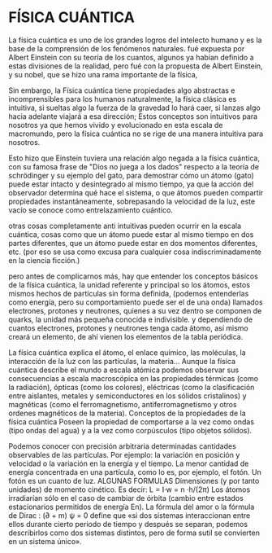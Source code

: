 # FÍSICA CUÁNTICA 

La física cuántica es uno de los grandes logros del intelecto humano y es la base de la comprensión de los fenómenos naturales. fué expuesta por Albert Einstein con su teoría de los cuantos, algunos ya habían definido a estas divisiones de la realidad, pero fué con la propuesta de Albert Einstein, y su nobel, que se hizo una rama importante de la física, 

Sin embargo, la Física cuántica tiene propiedades algo abstractas e incomprensibles para los humanos naturalmente, la física clásica es intuitiva, si sueltas algo la fuerza de la gravedad lo hará caer, si lanzas algo hacia adelante viajará a esa dirección; Estos conceptos son intuitivos para nosotros ya que hemos vivido y evolucionado en esta escala de macromundo, pero la física cuántica no se rige de una manera intuitiva para nosotros.

Esto hizo que Einstein tuviera una relación algo negada a la física cuántica, con su famosa frase de "Dios no juega a los dados" respecto a la teoría de schrödinger y su ejemplo del gato, para demostrar cómo un átomo (gato) puede estar intacto y desintegrado al mismo tiempo, ya que la acción del observador determina qué hace el sistema, o que átomos pueden compartir propiedades instantáneamente, sobrepasando la velocidad de la luz, este vacío se conoce como entrelazamiento cuántico.

otras cosas completamente anti intuitivas pueden ocurrir en la escala cuántica, cosas como que un átomo puede estar al mismo tiempo en dos partes diferentes, que un átomo puede estar en dos momentos diferentes, etc. (por eso se usa como excusa para cualquier cosa indiscriminadamente en la ciencia ficción.)

pero antes de complicarnos más, hay que entender los conceptos básicos de la física cuántica, la unidad referente y principal so los átomos, estos mismos hechos de partículas sin forma definida, (podemos entenderlas como energía, pero su comportamiento puede ser el de una onda) llamados electrones, protones y neutrones, quienes a su vez dentro se componen de quarks, la unidad más pequeña conocida e indivisible. y dependiendo de cuantos electrones, protones y neutrones tenga cada átomo, así mismo creará un elemento, de ahí vienen los elementos de la tabla periódica.

La física cuántica explica el átomo, el enlace químico, las moléculas, la interacción de la luz con las partículas, la materia… Aunque la física cuántica describe el mundo a escala atómica podemos observar sus consecuencias a escala macroscópica en las propiedades térmicas (como la radiación), ópticas (como los colores), eléctricas (como la clasificación entre aislantes, metales y semiconductores en los sólidos cristalinos) y magnéticas (como el ferromagnetismo, antiferromagnetismo y otros ordenes magnéticos de la materia). Conceptos de la propiedades de la física cuántica Poseen la propiedad de comportarse a la vez como ondas (tipo ondas del agua) y a la vez como corpúsculos (tipo objetos sólidos). 

Podemos conocer con precisión arbitraria determinadas cantidades observables de las partículas. Por ejemplo: la variación en posición y velocidad o la variación en la energía y el tiempo. La menor cantidad de energía concentrada en una partícula, como lo es, por ejemplo, el fotón. Un fotón es un cuanto de luz. ALGUNAS FORMULAS Dimensiones (y por tanto unidades) de momento cinético. Es decir: L = I·w = n ·h/(2π) Los átomos irradiarían sólo en el caso de cambiar de órbita (cambio entre estados estacionarios permitidos de energía En). La fórmula del amor o la fórmula de Dirac : (∂ + m) ψ = 0 define que «si dos sistemas interaccionan entre ellos durante cierto periodo de tiempo y después se separan, podemos describirlos como dos sistemas distintos, pero de forma sutil se convierten en un sistema único».

